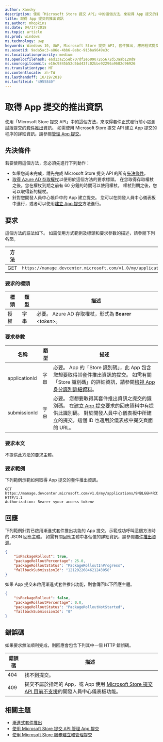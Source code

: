 ```yaml
---
author: Xansky
description: 使用「Microsoft Store 提交 API」中的這個方法，來取得 App 提交的套件推出資訊。
title: 取得 App 提交的推出資訊
ms.author: mhopkins
ms.date: 04/17/2018
ms.topic: article
ms.prod: windows
ms.technology: uwp
keywords: Windows 10, UWP, Microsoft Store 提交 API, 套件推出, 應用程式提交
ms.assetid: 9ada5ac3-a86e-4bb6-8ebc-915ba9649e3c
ms.localizationpriority: medium
ms.openlocfilehash: ead13a255eb707df2e60907265672d53aab120d9
ms.sourcegitcommit: e16c9845b52d5bd43fc02bbe92296a9682d96926
ms.translationtype: MT
ms.contentlocale: zh-TW
ms.lasthandoff: 10/19/2018
ms.locfileid: "4955840"
---
```

# <a name="get-rollout-info-for-an-app-submission"></a>取得 App 提交的推出資訊


使用「Microsoft Store 提交 API」中的這個方法，來取得套件正式發行前小眾測試版提交的[套件推出](../publish/gradual-package-rollout.md)資訊。 如需使用 Microsoft Store 提交 API 建立 App 提交的程序的詳細資訊，請參閱[管理 App 提交](manage-app-submissions.md)。

## <a name="prerequisites"></a>先決條件

若要使用這個方法，您必須先進行下列動作：

* 如果您尚未完成，請先完成 Microsoft Store 提交 API 的所有[先決條件](create-and-manage-submissions-using-windows-store-services.md#prerequisites)。
* [取得 Azure AD 存取權杖](create-and-manage-submissions-using-windows-store-services.md#obtain-an-azure-ad-access-token)以便用於這個方法的要求標頭。 在您取得存取權杖之後，您在權杖到期之前有 60 分鐘的時間可以使用權杖。 權杖到期之後，您可以取得新的權杖。
* 針對您開發人員中心帳戶中的 App 建立提交。 您可以在開發人員中心儀表板中進行，或者可以使用[建立 App 提交](create-an-app-submission.md)方法進行。

## <a name="request"></a>要求

這個方法的語法如下。 如需使用方式範例及標頭和要求參數的描述，請參閱下列各節。

| 方法 | 要求 URI                                                      |
|--------|------------------------------------------------------------------|
| GET   | ```https://manage.devcenter.microsoft.com/v1.0/my/applications/{applicationId}/submissions/{submissionId}/packagerollout   ``` |


### <a name="request-header"></a>要求的標頭

| 標頭        | 類型   | 描述                                                                 |
|---------------|--------|-----------------------------------------------------------------------------|
| 授權 | 字串 | 必要。 Azure AD 存取權杖，形式為 **Bearer** &lt;*token*&gt;。 |


### <a name="request-parameters"></a>要求參數

| 名稱        | 類型   | 描述                                                                 |
|---------------|--------|-----------------------------------------------------------------------------|
| applicationId | 字串 | 必要。 App 的「Store 識別碼」，此 App 包含您想要取得其套件推出資訊的提交。 如需有關「Store 識別碼」的詳細資訊，請參閱[檢視 App 身分識別詳細資料](https://msdn.microsoft.com/windows/uwp/publish/view-app-identity-details)。  |
| submissionId | 字串 | 必要。 您想要取得其套件推出資訊之提交的識別碼。 在[建立 App 提交](create-an-app-submission.md)要求的回應資料中有提供此識別碼。 對於開發人員中心儀表板中所建立的提交，這個 ID 也適用於儀表板中提交頁面的 URL。  |


### <a name="request-body"></a>要求本文

不提供此方法的要求主體。

### <a name="request-example"></a>要求範例

下列範例示範如何取得 App 提交的套件推出資訊。

```
GET https://manage.devcenter.microsoft.com/v1.0/my/applications/9NBLGGH4R315/submissions/1152921504621243649/packagerollout HTTP/1.1
Authorization: Bearer <your access token>
```

## <a name="response"></a>回應

下列範例針對已啟用漸進式套件推出功能的 App 提交，示範成功呼叫這個方法時的 JSON 回應主體。 如需有關回應主體中各個值的詳細資訊，請參閱[套件推出資源](manage-app-submissions.md#package-rollout-object)。

```json
{
    "isPackageRollout": true,
    "packageRolloutPercentage": 25.0,
    "packageRolloutStatus": "PackageRolloutInProgress",
    "fallbackSubmissionId": "1212922684621243058"
}
```

如果 App 提交未啟用漸進式套件推出功能，則會傳回以下回應主體。

```json
{
    "isPackageRollout": false,
    "packageRolloutPercentage": 0.0,
    "packageRolloutStatus": "PackageRolloutNotStarted",
    "fallbackSubmissionId": "0"
}
```

## <a name="error-codes"></a>錯誤碼

如果要求無法順利完成，則回應會包含下列其中一個 HTTP 錯誤碼。

| 錯誤碼 |  描述   |
|--------|------------------|
| 404  | 找不到提交。 |
| 409  | 提交不屬於指定的 App，或 App 使用 [Microsoft Store 提交 API 目前不支援](create-and-manage-submissions-using-windows-store-services.md#not_supported)的開發人員中心儀表板功能。 |   


## <a name="related-topics"></a>相關主題

* [漸進式套件推出](../publish/gradual-package-rollout.md)
* [使用 Microsoft Store 提交 API 管理 App 提交](manage-app-submissions.md)
* [使用 Microsoft Store 服務建立和管理提交](create-and-manage-submissions-using-windows-store-services.md)
